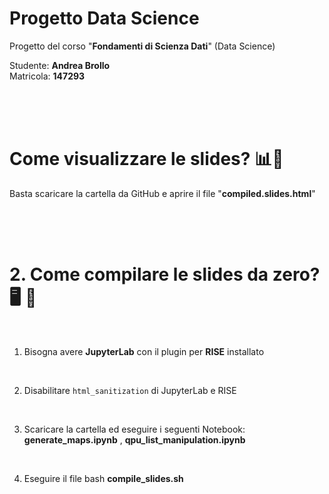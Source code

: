 # Progetto Data Science

Progetto del corso "**Fondamenti di Scienza Dati**" (Data Science)

Studente: **Andrea Brollo**  
Matricola: **147293**

<br>
<br>
<br>

# Come visualizzare le slides? 📊🎤​

Basta scaricare la cartella da GitHub e aprire il file "**compiled.slides.html**"

<br>
<br>
<br>

# 2. Come compilare le slides da zero? 🖥 🚧​

<br>

1. Bisogna avere **JupyterLab** con il plugin per **RISE** installato<br>
<br>

2. Disabilitare <code>html_sanitization</code> di JupyterLab e RISE<br>
<br>

3. Scaricare la cartella ed eseguire i seguenti Notebook: **generate_maps.ipynb** , **qpu_list_manipulation.ipynb**<br>
<br>

4. Eseguire il file bash **compile_slides.sh**

